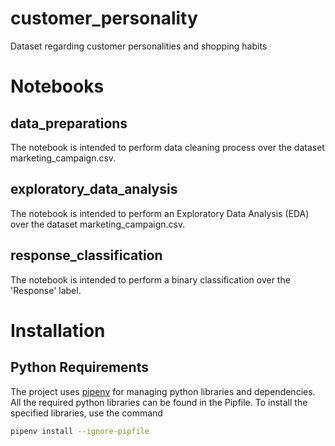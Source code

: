 # customer_personality
Dataset regarding customer personalities and shopping habits

# Notebooks

## data_preparations
The notebook is intended to perform data cleaning process over the dataset marketing_campaign.csv.

## exploratory_data_analysis
The notebook is intended to perform an Exploratory Data Analysis (EDA) over the dataset marketing_campaign.csv.

## response_classification
The notebook is intended to perform a binary classification over the 'Response' label.

# Installation

## Python Requirements
The project uses [pipenv](https://realpython.com/pipenv-guide/) for managing python libraries and dependencies.
All the required python libraries can be found in the Pipfile.
To install the specified libraries, use the command

``` bash
pipenv install --ignore-pipfile
```
